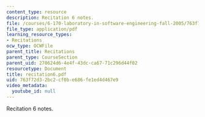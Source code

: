 ```yaml
---
content_type: resource
description: Recitation 6 notes.
file: /courses/6-170-laboratory-in-software-engineering-fall-2005/763f72d32bc2cf0be686fe1ed4d467e9_recitation6.pdf
file_type: application/pdf
learning_resource_types:
- Recitations
ocw_type: OCWFile
parent_title: Recitations
parent_type: CourseSection
parent_uid: 270624d6-4e4f-43dc-ca67-71c296d44f02
resourcetype: Document
title: recitation6.pdf
uid: 763f72d3-2bc2-cf0b-e686-fe1ed4d467e9
video_metadata:
  youtube_id: null
---
```

Recitation 6 notes.

